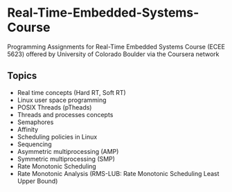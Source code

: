 # Real-Time-Embedded-Systems-Course
 Programming Assignments for Real-Time Embedded Systems Course (ECEE 5623) offered by University of Colorado Boulder via the Coursera network

## Topics
- Real time concepts (Hard RT, Soft RT)
- Linux user space programming
- POSIX Threads (pTheads)
- Threads and processes concepts
- Semaphores
- Affinity
- Scheduling policies in Linux
- Sequencing
- Asymmetric multiprocessing (AMP)
- Symmetric multiprocessing (SMP)
- Rate Monotonic Scheduling
- Rate Monotonic Analysis (RMS-LUB: Rate Monotonic Scheduling Least Upper Bound)

